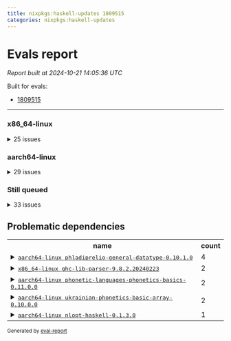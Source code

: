 ```yaml
---
title: nixpkgs:haskell-updates 1809515
categories: nixpkgs:haskell-updates
---
```

# Evals report

*Report built at 2024-10-21 14:05:36 UTC*

Built for evals:

  * [1809515](https://hydra.nixos.org/eval/1809515)

 * * * 

### x86_64-linux


<details><summary>25 issues</summary>
<table>
<thead><tr>
<th>job</th>
<th>status</th>
</tr></thead>
<tr>
<td>
<details><summary>
<tt><a href='https://hydra.nixos.org/build/275973519'>haskell.packages.ghc983.ghc-lib-parser-ex.x86_64-linux</a></tt>
</summary>
<ul>
<li>
<b>=> Failed</b> <tt>ghc-lib-parser-9.8.2.20240223</tt> <br /> <a href='https://hydra.nixos.org/build/275973519/nixlog/2'>log</a>, <a href='https://hydra.nixos.org/build/275973519/nixlog/2/raw'>raw</a>, <a href='https://hydra.nixos.org/build/275973519/nixlog/2/tail'>tail</a>, <a href='https://hydra.nixos.org/build/275973485'>build 275973485</a>
</li>
</ul>
</details>
</td>
<td>Dependency failed</td>
</tr>
<tr>
<td>
<details><summary>
<tt><a href='https://hydra.nixos.org/build/275973491'>haskell.packages.ghc983.haskell-language-server.x86_64-linux</a></tt>
</summary>
<ul>
<li>
<b>=> Failed</b> <tt>ghc-lib-parser-9.8.2.20240223</tt> <br /> <a href='https://hydra.nixos.org/build/275973491/nixlog/58'>log</a>, <a href='https://hydra.nixos.org/build/275973491/nixlog/58/raw'>raw</a>, <a href='https://hydra.nixos.org/build/275973491/nixlog/58/tail'>tail</a>, <a href='https://hydra.nixos.org/build/275973485'>build 275973485</a>
</li>
</ul>
</details>
</td>
<td>Dependency failed</td>
</tr>
<tr>
<td>
<details><summary>
<tt><a href='https://hydra.nixos.org/build/275141544'>haskellPackages.phladiprelio-general-shared.x86_64-linux</a></tt>
</summary>
<ul>
<li>
<b>=> Failed</b> <tt>phonetic-languages-phonetics-basics-0.11.0.0</tt> <br /> <a href='https://hydra.nixos.org/build/275141544/nixlog/1'>log</a>, <a href='https://hydra.nixos.org/build/275141544/nixlog/1/raw'>raw</a>, <a href='https://hydra.nixos.org/build/275141544/nixlog/1/tail'>tail</a>, <a href='https://hydra.nixos.org/build/275143090'>build 275143090</a>
</li>
</ul>
</details>
</td>
<td>Dependency failed</td>
</tr>
<tr>
<td>
<details><summary>
<tt><a href='https://hydra.nixos.org/build/275133109'>haskellPackages.phladiprelio-general-simple.x86_64-linux</a></tt>
</summary>
<ul>
<li>
<b>=> Failed</b> <tt>phladiprelio-general-datatype-0.10.1.0</tt> <br /> <a href='https://hydra.nixos.org/build/275133109/nixlog/1'>log</a>, <a href='https://hydra.nixos.org/build/275133109/nixlog/1/raw'>raw</a>, <a href='https://hydra.nixos.org/build/275133109/nixlog/1/tail'>tail</a>, <a href='https://hydra.nixos.org/build/275139962'>build 275139962</a>
</li>
</ul>
</details>
</td>
<td>Dependency failed</td>
</tr>
<tr>
<td>
<details><summary>
<tt><a href='https://hydra.nixos.org/build/275146103'>haskellPackages.phladiprelio-ukrainian-shared.x86_64-linux</a></tt>
</summary>
<ul>
<li>
<b>=> Failed</b> <tt>phladiprelio-general-datatype-0.10.1.0</tt> <br /> <a href='https://hydra.nixos.org/build/275146103/nixlog/1'>log</a>, <a href='https://hydra.nixos.org/build/275146103/nixlog/1/raw'>raw</a>, <a href='https://hydra.nixos.org/build/275146103/nixlog/1/tail'>tail</a>, <a href='https://hydra.nixos.org/build/275139962'>build 275139962</a>
</li>
</ul>
</details>
</td>
<td>Dependency failed</td>
</tr>
<tr>
<td>
<details><summary>
<tt><a href='https://hydra.nixos.org/build/275133589'>haskellPackages.phladiprelio-ukrainian-simple.x86_64-linux</a></tt>
</summary>
<ul>
<li>
<b>=> Failed</b> <tt>phladiprelio-general-datatype-0.10.1.0</tt> <br /> <a href='https://hydra.nixos.org/build/275133589/nixlog/1'>log</a>, <a href='https://hydra.nixos.org/build/275133589/nixlog/1/raw'>raw</a>, <a href='https://hydra.nixos.org/build/275133589/nixlog/1/tail'>tail</a>, <a href='https://hydra.nixos.org/build/275139962'>build 275139962</a>
</li>
</ul>
</details>
</td>
<td>Dependency failed</td>
</tr>
<tr>
<td>
<tt><a href='https://hydra.nixos.org/build/275973485'>haskell.packages.ghc983.ghc-lib-parser.x86_64-linux</a></tt>
</td>
<td>Failed</td>
</tr>
<tr>
<td>
<tt><a href='https://hydra.nixos.org/build/275141793'>haskellPackages.free-alacarte.x86_64-linux</a></tt>
</td>
<td>Failed</td>
</tr>
<tr>
<td>
<tt><a href='https://hydra.nixos.org/build/275141563'>haskellPackages.github-app-token.x86_64-linux</a></tt>
</td>
<td>Failed</td>
</tr>
<tr>
<td>
<tt><a href='https://hydra.nixos.org/build/275138146'>haskellPackages.harpie.x86_64-linux</a></tt>
</td>
<td>Failed</td>
</tr>
<tr>
<td>
<tt><a href='https://hydra.nixos.org/build/275143966'>haskellPackages.json-to-type.x86_64-linux</a></tt>
</td>
<td>Failed</td>
</tr>
<tr>
<td>
<tt><a href='https://hydra.nixos.org/build/275828030'>haskellPackages.keid-ui-dearimgui.x86_64-linux</a></tt>
</td>
<td>Failed</td>
</tr>
<tr>
<td>
<tt><a href='https://hydra.nixos.org/build/275140771'>haskellPackages.minion-openapi3.x86_64-linux</a></tt>
</td>
<td>Failed</td>
</tr>
<tr>
<td>
<tt><a href='https://hydra.nixos.org/build/275146693'>haskellPackages.mockcat.x86_64-linux</a></tt>
</td>
<td>Failed</td>
</tr>
<tr>
<td>
<tt><a href='https://hydra.nixos.org/build/275145626'>haskellPackages.paseto.x86_64-linux</a></tt>
</td>
<td>Failed</td>
</tr>
<tr>
<td>
<tt><a href='https://hydra.nixos.org/build/275139962'>haskellPackages.phladiprelio-general-datatype.x86_64-linux</a></tt>
</td>
<td>Failed</td>
</tr>
<tr>
<td>
<tt><a href='https://hydra.nixos.org/build/275143090'>haskellPackages.phonetic-languages-phonetics-basics.x86_64-linux</a></tt>
</td>
<td>Failed</td>
</tr>
<tr>
<td>
<tt><a href='https://hydra.nixos.org/build/275138098'>haskellPackages.phonetic-languages-ukrainian-array.x86_64-linux</a></tt>
</td>
<td>Failed</td>
</tr>
<tr>
<td>
<tt><a href='https://hydra.nixos.org/build/275144296'>haskellPackages.polysemy-blockfrost.x86_64-linux</a></tt>
</td>
<td>Failed</td>
</tr>
<tr>
<td>
<tt><a href='https://hydra.nixos.org/build/275140265'>haskellPackages.tasty-flaky.x86_64-linux</a></tt>
</td>
<td>Failed</td>
</tr>
<tr>
<td>
<tt><a href='https://hydra.nixos.org/build/275136298'>haskellPackages.ukrainian-phonetics-basic-array.x86_64-linux</a></tt>
</td>
<td>Failed</td>
</tr>
<tr>
<td>
<tt><a href='https://hydra.nixos.org/build/275135174'>haskellPackages.yggdrasil-schema.x86_64-linux</a></tt>
</td>
<td>Failed</td>
</tr>
<tr>
<td>
<tt><a href='https://hydra.nixos.org/build/275134843'>haskellPackages.duckdb-haskell.x86_64-linux</a></tt>
</td>
<td>Timed out</td>
</tr>
<tr>
<td>
<tt><a href='https://hydra.nixos.org/build/275146465'>haskellPackages.nspace.x86_64-linux</a></tt>
</td>
<td>Timed out</td>
</tr>
<tr>
<td>
<tt><a href='https://hydra.nixos.org/build/275134915'>haskellPackages.significant-figures.x86_64-linux</a></tt>
</td>
<td>Timed out</td>
</tr>
</table>
</details>


### aarch64-linux


<details><summary>29 issues</summary>
<table>
<thead><tr>
<th>job</th>
<th>status</th>
</tr></thead>
<tr>
<td>
<details><summary>
<tt><a href='https://hydra.nixos.org/build/275132822'>haskellPackages.hmatrix-nlopt.aarch64-linux</a></tt>
</summary>
<ul>
<li>
<b>=> Cached failure</b> <tt>nlopt-haskell-0.1.3.0</tt> <br /> <a href='https://hydra.nixos.org/build/275132822/nixlog/1'>log</a>, <a href='https://hydra.nixos.org/build/275132822/nixlog/1/raw'>raw</a>, <a href='https://hydra.nixos.org/build/275132822/nixlog/1/tail'>tail</a>, <a href='https://hydra.nixos.org/build/274537222'>build 274537222</a>
</li>
</ul>
</details>
</td>
<td>Dependency failed</td>
</tr>
<tr>
<td>
<details><summary>
<tt><a href='https://hydra.nixos.org/build/275136451'>haskellPackages.phladiprelio-general-shared.aarch64-linux</a></tt>
</summary>
<ul>
<li>
<b>=> Failed</b> <tt>phonetic-languages-phonetics-basics-0.11.0.0</tt> <br /> <a href='https://hydra.nixos.org/build/275136451/nixlog/1'>log</a>, <a href='https://hydra.nixos.org/build/275136451/nixlog/1/raw'>raw</a>, <a href='https://hydra.nixos.org/build/275136451/nixlog/1/tail'>tail</a>, <a href='https://hydra.nixos.org/build/275136357'>build 275136357</a>
</li>
</ul>
</details>
</td>
<td>Dependency failed</td>
</tr>
<tr>
<td>
<details><summary>
<tt><a href='https://hydra.nixos.org/build/275139154'>haskellPackages.phladiprelio-general-simple.aarch64-linux</a></tt>
</summary>
<ul>
<li>
<b>=> Cached failure</b> <tt>phladiprelio-general-datatype-0.10.1.0</tt> <br /> <a href='https://hydra.nixos.org/build/275139154/nixlog/1'>log</a>, <a href='https://hydra.nixos.org/build/275139154/nixlog/1/raw'>raw</a>, <a href='https://hydra.nixos.org/build/275139154/nixlog/1/tail'>tail</a>, <a href='https://hydra.nixos.org/build/275133735'>build 275133735</a>
</li>
</ul>
</details>
</td>
<td>Dependency failed</td>
</tr>
<tr>
<td>
<details><summary>
<tt><a href='https://hydra.nixos.org/build/275135260'>haskellPackages.phladiprelio-ukrainian-shared.aarch64-linux</a></tt>
</summary>
<ul>
<li>
<b>=> Failed</b> <tt>ukrainian-phonetics-basic-array-0.10.0.0</tt> <br /> <a href='https://hydra.nixos.org/build/275135260/nixlog/1'>log</a>, <a href='https://hydra.nixos.org/build/275135260/nixlog/1/raw'>raw</a>, <a href='https://hydra.nixos.org/build/275135260/nixlog/1/tail'>tail</a>, <a href='https://hydra.nixos.org/build/275138479'>build 275138479</a>
</li>
</ul>
</details>
</td>
<td>Dependency failed</td>
</tr>
<tr>
<td>
<details><summary>
<tt><a href='https://hydra.nixos.org/build/275139053'>haskellPackages.phladiprelio-ukrainian-simple.aarch64-linux</a></tt>
</summary>
<ul>
<li>
<b>=> Failed</b> <tt>ukrainian-phonetics-basic-array-0.10.0.0</tt> <br /> <a href='https://hydra.nixos.org/build/275139053/nixlog/1'>log</a>, <a href='https://hydra.nixos.org/build/275139053/nixlog/1/raw'>raw</a>, <a href='https://hydra.nixos.org/build/275139053/nixlog/1/tail'>tail</a>, <a href='https://hydra.nixos.org/build/275138479'>build 275138479</a>
</li>
</ul>
</details>
</td>
<td>Dependency failed</td>
</tr>
<tr>
<td>
<tt><a href='https://hydra.nixos.org/build/275135619'>haskellPackages.GOST34112012-Hash.aarch64-linux</a></tt>
</td>
<td>Failed</td>
</tr>
<tr>
<td>
<tt><a href='https://hydra.nixos.org/build/275136420'>haskellPackages.HsASA.aarch64-linux</a></tt>
</td>
<td>Failed</td>
</tr>
<tr>
<td>
<tt><a href='https://hydra.nixos.org/build/275142569'>haskellPackages.free-alacarte.aarch64-linux</a></tt>
</td>
<td>Failed</td>
</tr>
<tr>
<td>
<tt><a href='https://hydra.nixos.org/build/275143790'>haskellPackages.freetype2.aarch64-linux</a></tt>
</td>
<td>Failed</td>
</tr>
<tr>
<td>
<tt><a href='https://hydra.nixos.org/build/275145196'>haskellPackages.github-app-token.aarch64-linux</a></tt>
</td>
<td>Failed</td>
</tr>
<tr>
<td>
<tt><a href='https://hydra.nixos.org/build/275133904'>haskellPackages.harpie.aarch64-linux</a></tt>
</td>
<td>Failed</td>
</tr>
<tr>
<td>
<tt><a href='https://hydra.nixos.org/build/275144835'>haskellPackages.hw-simd.aarch64-linux</a></tt>
</td>
<td>Failed</td>
</tr>
<tr>
<td>
<tt><a href='https://hydra.nixos.org/build/275133947'>haskellPackages.json-to-type.aarch64-linux</a></tt>
</td>
<td>Failed</td>
</tr>
<tr>
<td>
<tt><a href='https://hydra.nixos.org/build/275135926'>haskellPackages.minion-openapi3.aarch64-linux</a></tt>
</td>
<td>Failed</td>
</tr>
<tr>
<td>
<tt><a href='https://hydra.nixos.org/build/275135200'>haskellPackages.mockcat.aarch64-linux</a></tt>
</td>
<td>Failed</td>
</tr>
<tr>
<td>
<tt><a href='https://hydra.nixos.org/build/275137749'>haskellPackages.nlopt-haskell.aarch64-linux</a></tt>
</td>
<td>Failed</td>
</tr>
<tr>
<td>
<tt><a href='https://hydra.nixos.org/build/275139254'>haskellPackages.paseto.aarch64-linux</a></tt>
</td>
<td>Failed</td>
</tr>
<tr>
<td>
<tt><a href='https://hydra.nixos.org/build/275133735'>haskellPackages.phladiprelio-general-datatype.aarch64-linux</a></tt>
</td>
<td>Failed</td>
</tr>
<tr>
<td>
<tt><a href='https://hydra.nixos.org/build/275136357'>haskellPackages.phonetic-languages-phonetics-basics.aarch64-linux</a></tt>
</td>
<td>Failed</td>
</tr>
<tr>
<td>
<tt><a href='https://hydra.nixos.org/build/275140660'>haskellPackages.phonetic-languages-ukrainian-array.aarch64-linux</a></tt>
</td>
<td>Failed</td>
</tr>
<tr>
<td>
<tt><a href='https://hydra.nixos.org/build/275141480'>haskellPackages.polysemy-blockfrost.aarch64-linux</a></tt>
</td>
<td>Failed</td>
</tr>
<tr>
<td>
<tt><a href='https://hydra.nixos.org/build/275133911'>haskellPackages.significant-figures.aarch64-linux</a></tt>
</td>
<td>Failed</td>
</tr>
<tr>
<td>
<tt><a href='https://hydra.nixos.org/build/275138606'>haskellPackages.simdutf.aarch64-linux</a></tt>
</td>
<td>Failed</td>
</tr>
<tr>
<td>
<tt><a href='https://hydra.nixos.org/build/275134700'>haskellPackages.tasty-flaky.aarch64-linux</a></tt>
</td>
<td>Failed</td>
</tr>
<tr>
<td>
<tt><a href='https://hydra.nixos.org/build/275140675'>haskellPackages.tasty-papi.aarch64-linux</a></tt>
</td>
<td>Failed</td>
</tr>
<tr>
<td>
<tt><a href='https://hydra.nixos.org/build/275145464'>haskellPackages.twobitreader.aarch64-linux</a></tt>
</td>
<td>Failed</td>
</tr>
<tr>
<td>
<tt><a href='https://hydra.nixos.org/build/275138479'>haskellPackages.ukrainian-phonetics-basic-array.aarch64-linux</a></tt>
</td>
<td>Failed</td>
</tr>
<tr>
<td>
<tt><a href='https://hydra.nixos.org/build/275144097'>haskellPackages.yggdrasil-schema.aarch64-linux</a></tt>
</td>
<td>Failed</td>
</tr>
<tr>
<td>
<tt><a href='https://hydra.nixos.org/build/275143672'>haskellPackages.nspace.aarch64-linux</a></tt>
</td>
<td>Timed out</td>
</tr>
</table>
</details>


### Still queued


<details><summary>33 issues</summary>
<table>
<thead><tr>
<th>job</th>
<th>status</th>
<th>platform</th>
</tr></thead>
<tr>
<td>
<tt><a href='https://hydra.nixos.org/build/275973511'>haskell.compiler.ghc98.aarch64-linux</a></tt>
</td>
<td>Queued</td>
<th>aarch64-linux</th>
</tr>
<tr>
<td>
<tt><a href='https://hydra.nixos.org/build/275973493'>haskell.compiler.ghc983.aarch64-linux</a></tt>
</td>
<td>Queued</td>
<th>aarch64-linux</th>
</tr>
<tr>
<td>
<tt><a href='https://hydra.nixos.org/build/275973505'>haskell.compiler.native-bignum.ghc98.aarch64-linux</a></tt>
</td>
<td>Queued</td>
<th>aarch64-linux</th>
</tr>
<tr>
<td>
<tt><a href='https://hydra.nixos.org/build/275973506'>haskell.compiler.native-bignum.ghc983.aarch64-linux</a></tt>
</td>
<td>Queued</td>
<th>aarch64-linux</th>
</tr>
<tr>
<td>
<tt><a href='https://hydra.nixos.org/build/275827955'>haskell.packages.ghc8107.Cabal_3_12_1_0.aarch64-linux</a></tt>
</td>
<td>Queued</td>
<th>aarch64-linux</th>
</tr>
<tr>
<td>
<tt><a href='https://hydra.nixos.org/build/275828009'>haskell.packages.ghc8107.titlecase.aarch64-linux</a></tt>
</td>
<td>Queued</td>
<th>aarch64-linux</th>
</tr>
<tr>
<td>
<tt><a href='https://hydra.nixos.org/build/275828011'>haskell.packages.ghc8107.weeder.aarch64-linux</a></tt>
</td>
<td>Queued</td>
<th>aarch64-linux</th>
</tr>
<tr>
<td>
<tt><a href='https://hydra.nixos.org/build/275968434'>haskell.packages.ghc9101.haskell-language-server.aarch64-linux</a></tt>
</td>
<td>Queued</td>
<th>aarch64-linux</th>
</tr>
<tr>
<td>
<tt><a href='https://hydra.nixos.org/build/275970635'>haskell.packages.ghc9101.hoogle.aarch64-linux</a></tt>
</td>
<td>Queued</td>
<th>aarch64-linux</th>
</tr>
<tr>
<td>
<tt><a href='https://hydra.nixos.org/build/275973499'>haskell.packages.ghc983.Cabal_3_10_3_0.aarch64-linux</a></tt>
</td>
<td>Queued</td>
<th>aarch64-linux</th>
</tr>
<tr>
<td>
<tt><a href='https://hydra.nixos.org/build/275973474'>haskell.packages.ghc983.Cabal_3_12_1_0.aarch64-linux</a></tt>
</td>
<td>Queued</td>
<th>aarch64-linux</th>
</tr>
<tr>
<td>
<tt><a href='https://hydra.nixos.org/build/275973523'>haskell.packages.ghc983.cabal-install.aarch64-linux</a></tt>
</td>
<td>Queued</td>
<th>aarch64-linux</th>
</tr>
<tr>
<td>
<tt><a href='https://hydra.nixos.org/build/275973481'>haskell.packages.ghc983.cabal2nix-unstable.aarch64-linux</a></tt>
</td>
<td>Queued</td>
<th>aarch64-linux</th>
</tr>
<tr>
<td>
<tt><a href='https://hydra.nixos.org/build/275973497'>haskell.packages.ghc983.cabal2nix.aarch64-linux</a></tt>
</td>
<td>Queued</td>
<th>aarch64-linux</th>
</tr>
<tr>
<td>
<tt><a href='https://hydra.nixos.org/build/275973482'>haskell.packages.ghc983.funcmp.aarch64-linux</a></tt>
</td>
<td>Queued</td>
<th>aarch64-linux</th>
</tr>
<tr>
<td>
<tt><a href='https://hydra.nixos.org/build/275973512'>haskell.packages.ghc983.ghc-lib-parser-ex.aarch64-linux</a></tt>
</td>
<td>Queued</td>
<th>aarch64-linux</th>
</tr>
<tr>
<td>
<tt><a href='https://hydra.nixos.org/build/275973525'>haskell.packages.ghc983.ghc-lib-parser.aarch64-linux</a></tt>
</td>
<td>Queued</td>
<th>aarch64-linux</th>
</tr>
<tr>
<td>
<tt><a href='https://hydra.nixos.org/build/275973490'>haskell.packages.ghc983.ghc-lib.aarch64-linux</a></tt>
</td>
<td>Queued</td>
<th>aarch64-linux</th>
</tr>
<tr>
<td>
<tt><a href='https://hydra.nixos.org/build/275973498'>haskell.packages.ghc983.ghc-lib.x86_64-linux</a></tt>
</td>
<td>Queued</td>
<th>x86_64-linux</th>
</tr>
<tr>
<td>
<tt><a href='https://hydra.nixos.org/build/275973501'>haskell.packages.ghc983.hashable.aarch64-linux</a></tt>
</td>
<td>Queued</td>
<th>aarch64-linux</th>
</tr>
<tr>
<td>
<tt><a href='https://hydra.nixos.org/build/275973477'>haskell.packages.ghc983.haskell-language-server.aarch64-linux</a></tt>
</td>
<td>Queued</td>
<th>aarch64-linux</th>
</tr>
<tr>
<td>
<tt><a href='https://hydra.nixos.org/build/275973515'>haskell.packages.ghc983.hoogle.aarch64-linux</a></tt>
</td>
<td>Queued</td>
<th>aarch64-linux</th>
</tr>
<tr>
<td>
<tt><a href='https://hydra.nixos.org/build/275973495'>haskell.packages.ghc983.hoogle.x86_64-linux</a></tt>
</td>
<td>Queued</td>
<th>x86_64-linux</th>
</tr>
<tr>
<td>
<tt><a href='https://hydra.nixos.org/build/275973530'>haskell.packages.ghc983.hpack.aarch64-linux</a></tt>
</td>
<td>Queued</td>
<th>aarch64-linux</th>
</tr>
<tr>
<td>
<tt><a href='https://hydra.nixos.org/build/275973476'>haskell.packages.ghc983.hsdns.aarch64-linux</a></tt>
</td>
<td>Queued</td>
<th>aarch64-linux</th>
</tr>
<tr>
<td>
<tt><a href='https://hydra.nixos.org/build/275973521'>haskell.packages.ghc983.jailbreak-cabal.aarch64-linux</a></tt>
</td>
<td>Queued</td>
<th>aarch64-linux</th>
</tr>
<tr>
<td>
<tt><a href='https://hydra.nixos.org/build/275973524'>haskell.packages.ghc983.language-nix.aarch64-linux</a></tt>
</td>
<td>Queued</td>
<th>aarch64-linux</th>
</tr>
<tr>
<td>
<tt><a href='https://hydra.nixos.org/build/275973486'>haskell.packages.ghc983.nix-paths.aarch64-linux</a></tt>
</td>
<td>Queued</td>
<th>aarch64-linux</th>
</tr>
<tr>
<td>
<tt><a href='https://hydra.nixos.org/build/275973475'>haskell.packages.ghc983.primitive.aarch64-linux</a></tt>
</td>
<td>Queued</td>
<th>aarch64-linux</th>
</tr>
<tr>
<td>
<tt><a href='https://hydra.nixos.org/build/275973503'>haskell.packages.ghc983.titlecase.aarch64-linux</a></tt>
</td>
<td>Queued</td>
<th>aarch64-linux</th>
</tr>
<tr>
<td>
<tt><a href='https://hydra.nixos.org/build/275973502'>haskell.packages.ghc983.weeder.aarch64-linux</a></tt>
</td>
<td>Queued</td>
<th>aarch64-linux</th>
</tr>
<tr>
<td>
<tt><a href='https://hydra.nixos.org/build/275957402'>nixosTests.agda.x86_64-linux</a></tt>
</td>
<td>Queued</td>
<th>x86_64-linux</th>
</tr>
<tr>
<td>
<tt><a href='https://hydra.nixos.org/build/275827995'>pkgsMusl.haskell.compiler.ghc810.x86_64-linux</a></tt>
</td>
<td>Queued</td>
<th>x86_64-linux</th>
</tr>
</table>
</details>

## Problematic dependencies

<table>
<tr>
<th>name</th><th>count</th>
</tr>
<tr>
<td>
<details><summary><tt><a href='https://hydra.nixos.org/build/275133735'>aarch64-linux phladiprelio-general-datatype-0.10.1.0</a></tt></summary>
<ul>
<li>haskellPackages.phladiprelio-general-simple.aarch64-linux</li>
<li>haskellPackages.phladiprelio-general-simple.x86_64-linux</li>
<li>haskellPackages.phladiprelio-ukrainian-shared.x86_64-linux</li>
<li>haskellPackages.phladiprelio-ukrainian-simple.x86_64-linux</li>
</ul>
</details>
</td>
<td>4</td>
</tr>
<tr>
<td>
<details><summary><tt><a href='https://hydra.nixos.org/build/275973485'>x86_64-linux ghc-lib-parser-9.8.2.20240223</a></tt></summary>
<ul>
<li>haskell.packages.ghc983.ghc-lib-parser-ex.x86_64-linux</li>
<li>haskell.packages.ghc983.haskell-language-server.x86_64-linux</li>
</ul>
</details>
</td>
<td>2</td>
</tr>
<tr>
<td>
<details><summary><tt><a href='https://hydra.nixos.org/build/275136357'>aarch64-linux phonetic-languages-phonetics-basics-0.11.0.0</a></tt></summary>
<ul>
<li>haskellPackages.phladiprelio-general-shared.aarch64-linux</li>
<li>haskellPackages.phladiprelio-general-shared.x86_64-linux</li>
</ul>
</details>
</td>
<td>2</td>
</tr>
<tr>
<td>
<details><summary><tt><a href='https://hydra.nixos.org/build/275138479'>aarch64-linux ukrainian-phonetics-basic-array-0.10.0.0</a></tt></summary>
<ul>
<li>haskellPackages.phladiprelio-ukrainian-shared.aarch64-linux</li>
<li>haskellPackages.phladiprelio-ukrainian-simple.aarch64-linux</li>
</ul>
</details>
</td>
<td>2</td>
</tr>
<tr>
<td>
<details><summary><tt><a href='https://hydra.nixos.org/build/274537222'>aarch64-linux nlopt-haskell-0.1.3.0</a></tt></summary>
<ul>
<li>haskellPackages.hmatrix-nlopt.aarch64-linux</li>
</ul>
</details>
</td>
<td>1</td>
</tr>
</table>

<sup>Generated by [eval-report](https://github.com/nix-community/nix-review-tools/blob/master/eval-report)</sup>

